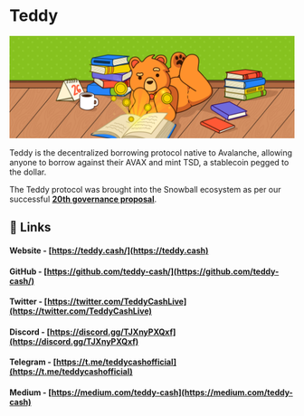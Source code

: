 # Teddy

![](<../.gitbook/assets/image (12).png>)

Teddy is the decentralized borrowing protocol native to Avalanche, allowing anyone to borrow against their AVAX and mint TSD, a stablecoin pegged to the dollar.

The Teddy protocol was brought into the Snowball ecosystem as per our successful [**20th governance proposal**](https://app.snowball.network/governance/proposal/20).

## 🔗 Links

#### **Website** - [https://teddy.cash/](https://teddy.cash)

#### **GitHub** - [https://github.com/teddy-cash/](https://github.com/teddy-cash/)

#### **Twitter** - [https://twitter.com/TeddyCashLive](https://twitter.com/TeddyCashLive)

#### **Discord** - [https://discord.gg/TJXnyPXQxf](https://discord.gg/TJXnyPXQxf)

#### **Telegram** - [https://t.me/teddycashofficial](https://t.me/teddycashofficial)

#### **Medium** - [https://medium.com/teddy-cash](https://medium.com/teddy-cash)
